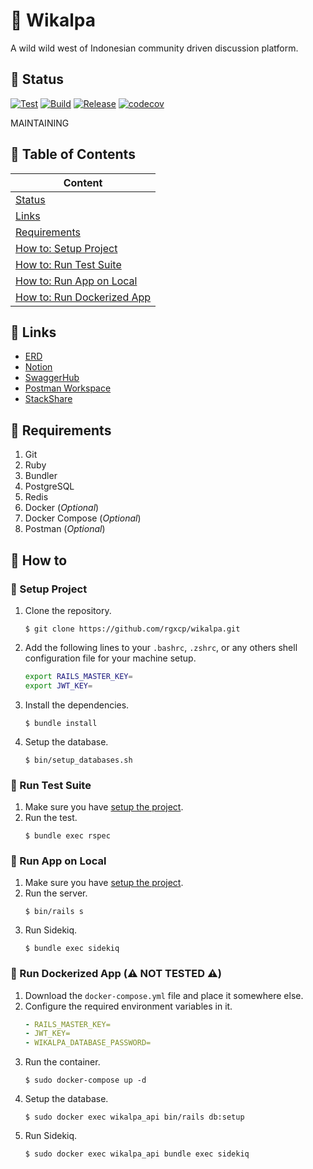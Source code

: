 # 🌵 Wikalpa

A wild wild west of Indonesian community driven discussion platform.

## 🚦 Status

[![Test](https://github.com/rgxcp/wikalpa/actions/workflows/test.yml/badge.svg)](https://github.com/rgxcp/wikalpa/actions/workflows/test.yml) [![Build](https://github.com/rgxcp/wikalpa/actions/workflows/build.yml/badge.svg)](https://github.com/rgxcp/wikalpa/actions/workflows/build.yml) [![Release](https://github.com/rgxcp/wikalpa/actions/workflows/release.yml/badge.svg)](https://github.com/rgxcp/wikalpa/actions/workflows/release.yml) [![codecov](https://codecov.io/gh/rgxcp/wikalpa/branch/main/graph/badge.svg?token=22C69ZCF4L)](https://codecov.io/gh/rgxcp/wikalpa)

MAINTAINING

## 📰 Table of Contents

| Content                                            |
| -------------------------------------------------- |
| [Status](#-status)                                 |
| [Links](#-links)                                   |
| [Requirements](#-requirements)                     |
| [How to: Setup Project](#-setup-project)           |
| [How to: Run Test Suite](#-run-test-suite)         |
| [How to: Run App on Local](#-run-app-on-local)     |
| [How to: Run Dockerized App](#-run-dockerized-app) |

## 🔗 Links

- [ERD](https://drive.google.com/file/d/1RDpWLb1sisBXBDSx0idp9TvRBGxbRrJl/view?usp=sharing)
- [Notion](https://torch-colony-099.notion.site/Wikalpa-2ba39daf9bb14ce3adf8b6c396dab55d)
- [SwaggerHub](https://app.swaggerhub.com/apis-docs/rgxcp/wikalpa/1.0.0)
- [Postman Workspace](https://www.postman.com/dark-desert-364453/workspace/wikalpa)
- [StackShare](https://stackshare.io/rgxcp/wikalpa)

## 🧾 Requirements

1. Git
2. Ruby
3. Bundler
4. PostgreSQL
5. Redis
6. Docker (_Optional_)
7. Docker Compose (_Optional_)
8. Postman (_Optional_)

## 🥋 How to

### 🔭 Setup Project

1. Clone the repository.
   ```
   $ git clone https://github.com/rgxcp/wikalpa.git
   ```
2. Add the following lines to your `.bashrc`, `.zshrc`, or any others shell configuration file for your machine setup.
   ```bash
   export RAILS_MASTER_KEY=
   export JWT_KEY=
   ```
3. Install the dependencies.
   ```
   $ bundle install
   ```
4. Setup the database.
   ```
   $ bin/setup_databases.sh
   ```

### 🔬 Run Test Suite

1. Make sure you have [setup the project](#-setup-project).
2. Run the test.
   ```
   $ bundle exec rspec
   ```

### 🏡 Run App on Local

1. Make sure you have [setup the project](#-setup-project).
2. Run the server.
   ```
   $ bin/rails s
   ```
3. Run Sidekiq.
   ```
   $ bundle exec sidekiq
   ```

### 🚢 Run Dockerized App (⚠️ NOT TESTED ⚠️)

1. Download the `docker-compose.yml` file and place it somewhere else.
2. Configure the required environment variables in it.
   ```yml
   - RAILS_MASTER_KEY=
   - JWT_KEY=
   - WIKALPA_DATABASE_PASSWORD=
   ```
3. Run the container.
   ```
   $ sudo docker-compose up -d
   ```
4. Setup the database.
   ```
   $ sudo docker exec wikalpa_api bin/rails db:setup
   ```
5. Run Sidekiq.
   ```
   $ sudo docker exec wikalpa_api bundle exec sidekiq
   ```
